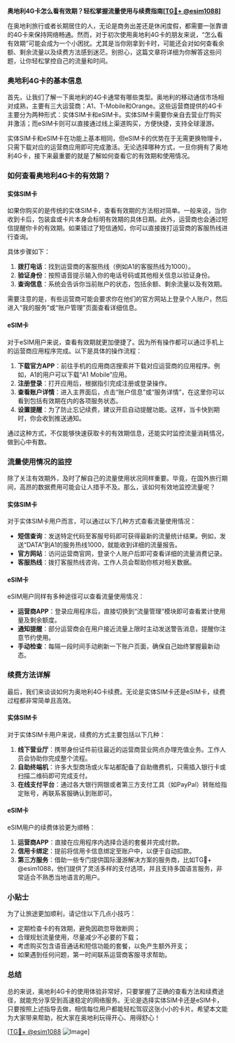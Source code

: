 **奥地利4G卡怎么看有效期？轻松掌握流量使用与续费指南[[TG💪+ @esim1088](https://t.me/s/esim1088)]**

在奥地利旅行或者长期居住的人，无论是商务出差还是休闲度假，都需要一张靠谱的4G卡来保持网络畅通。然而，对于初次使用奥地利4G卡的朋友来说，“怎么看有效期”可能会成为一个小困扰。尤其是当你刚拿到卡时，可能还会对如何查看余额、剩余流量以及续费方法感到迷茫。别担心，这篇文章将详细为你解答这些问题，让你轻松掌控自己的流量和时间。

### 奥地利4G卡的基本信息

首先，让我们了解一下奥地利的4G卡通常有哪些类型。奥地利的移动通信市场相对成熟，主要有三大运营商：A1、T-Mobile和Orange。这些运营商提供的4G卡主要分为两种形式：实体SIM卡和eSIM卡。实体SIM卡需要你亲自去营业厅购买并激活；而eSIM卡则可以直接通过线上渠道购买，方便快捷，支持全球漫游。

实体SIM卡和eSIM卡在功能上基本相同，但eSIM卡的优势在于无需更换物理卡，只需下载对应的运营商应用即可完成激活。无论选择哪种方式，一旦你拥有了奥地利4G卡，接下来最重要的就是了解如何查看它的有效期和使用情况。

### 如何查看奥地利4G卡的有效期？

#### 实体SIM卡

如果你购买的是传统的实体SIM卡，查看有效期的方法相对简单。一般来说，当你收到卡后，包装盒或卡片本身会标明有效期的具体日期。此外，运营商也会通过短信提醒你卡的有效期。如果错过了短信通知，你可以直接拨打运营商的客服热线进行查询。

具体步骤如下：
1. **拨打电话**：找到运营商的客服热线（例如A1的客服热线为1000）。
2. **验证身份**：按照语音提示输入你的电话号码或其他相关信息以验证身份。
3. **查询信息**：系统会告诉你当前账户的状态，包括余额、剩余流量以及有效期。

需要注意的是，有些运营商可能会要求你在他们的官方网站上登录个人账户，然后进入“我的服务”或“账户管理”页面查看详细信息。

#### eSIM卡

对于eSIM用户来说，查看有效期就更加便捷了。因为所有操作都可以通过手机上的运营商应用程序完成。以下是具体的操作流程：

1. **下载官方APP**：前往手机的应用商店搜索并下载对应运营商的应用程序。例如，A1的用户可以下载“A1 Mobile”应用。
2. **注册登录**：打开应用后，根据指引完成注册或登录操作。
3. **查看账户详情**：进入主界面后，点击“账户信息”或“服务详情”，在这里你可以看到包括有效期在内的各项服务状态。
4. **设置提醒**：为了防止忘记续费，建议开启自动提醒功能。这样，当卡快到期时，你会收到推送通知。

通过这种方式，不仅能够快速获取卡的有效期信息，还能实时监控流量消耗情况，做到心中有数。

### 流量使用情况的监控

除了关注有效期外，及时了解自己的流量使用状况同样重要。毕竟，在国外旅行期间，高昂的数据费用可能会让人措手不及。那么，该如何有效地监控流量呢？

#### 实体SIM卡

对于实体SIM卡用户而言，可以通过以下几种方式查看流量使用情况：

- **短信查询**：发送特定代码至客服号码即可获得最新的流量统计结果。例如，发送“DATA”到A1的服务热线1000，就能收到详细的流量报告。
- **官方网站**：访问运营商官网，登录个人账户后即可查看详细的流量消费记录。
- **客服热线**：拨打客服热线咨询，工作人员会帮助你核对相关数据。

#### eSIM卡

eSIM用户同样有多种途径可以查看流量使用情况：

- **运营商APP**：登录应用程序后，直接切换到“流量管理”模块即可查看累计使用量及剩余额度。
- **通知提醒**：部分运营商会在用户接近流量上限时主动发送警告消息，提醒你注意节约使用。
- **手动检查**：每隔一段时间手动刷新一下账户页面，确保自己始终掌握最新动态。

### 续费方法详解

最后，我们来谈谈如何为奥地利4G卡续费。无论是实体SIM卡还是eSIM卡，续费过程都非常简单且高效。

#### 实体SIM卡

对于实体SIM卡用户来说，续费的方式主要包括以下几种：

1. **线下营业厅**：携带身份证件前往最近的运营商营业网点办理充值业务。工作人员会协助你完成整个流程。
2. **自助终端机**：许多大型商场或火车站都配备了自助缴费机，只需插入银行卡或扫描二维码即可完成支付。
3. **在线支付平台**：通过各大银行网银或者第三方支付工具（如PayPal）转账给指定账号，再联系客服确认到账即可。

#### eSIM卡

eSIM用户的续费体验更为顺畅：

1. **运营商APP**：直接在应用程序内选择合适的套餐并完成付款。
2. **信用卡绑定**：提前将信用卡信息绑定至账户中，以便于自动扣款。
3. **第三方服务**：借助一些专门提供国际漫游解决方案的服务商，比如TG💪+ @esim1088，他们提供了灵活多样的支付选项，并且支持多国语言服务，非常适合不熟悉当地语言的用户。

### 小贴士

为了让旅途更加顺利，请记住以下几点小技巧：
- 定期检查卡的有效期，避免因疏忽导致断网；
- 合理规划流量使用，尽量减少不必要的下载；
- 考虑购买包含语音通话和短信功能的套餐，以免产生额外开支；
- 如果遇到任何问题，第一时间联系运营商客服寻求帮助。

### 总结

总的来说，奥地利4G卡的使用体验非常好，只要掌握了正确的查看方法和续费途径，就能充分享受到高速稳定的网络服务。无论是选择实体SIM卡还是eSIM卡，只要按照上述指导去做，相信每位用户都能轻松驾驭这张小小的卡片。希望本文能为大家带来帮助，祝大家在奥地利玩得开心、用得舒心！

[[TG💪+ @esim1088](https://t.me/s/esim1088) ![Image](https://i.postimg.cc/4NQfJmqS/Snipaste-2025-05-13-00-14-12.png)]